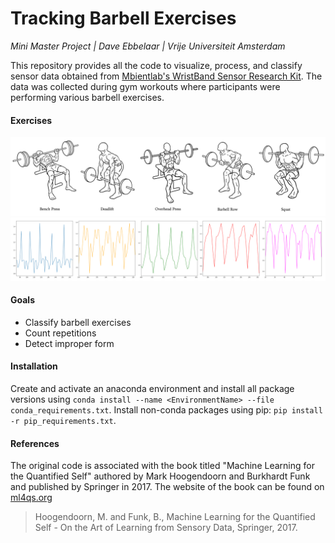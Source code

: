# Tracking Barbell Exercises
*Mini Master Project | Dave Ebbelaar | Vrije Universiteit Amsterdam*

This repository provides all the code to visualize, process, and classify sensor data obtained from [Mbientlab's WristBand Sensor Research Kit](https://mbientlab.com/). The data was collected during gym workouts where participants were performing various barbell exercises.

#### Exercises
![Barbell exercise examples](PythonCode/images/barbell_exercises.png)
![Barbell exercise graphs](PythonCode/images/graphs.png)

#### Goals
* Classify barbell exercises
* Count repetitions
* Detect improper form 

#### Installation
Create and activate an anaconda environment and install all package versions using `conda install --name <EnvironmentName> --file conda_requirements.txt`. Install non-conda packages using pip: `pip install -r pip_requirements.txt`.

#### References
The original code is associated with the book titled "Machine Learning for the Quantified Self"
authored by Mark Hoogendoorn and Burkhardt Funk and published by Springer in 2017. The website of the book can be found on [ml4qs.org](ml4qs.org)



> Hoogendoorn, M. and Funk, B., Machine Learning for the Quantified Self - On the Art of Learning from Sensory Data, Springer, 2017.

